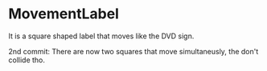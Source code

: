 # MovementLabel
It is a square shaped label that moves like the DVD sign.

2nd commit:
There are now two squares that move simultaneusly, the don't collide tho.
